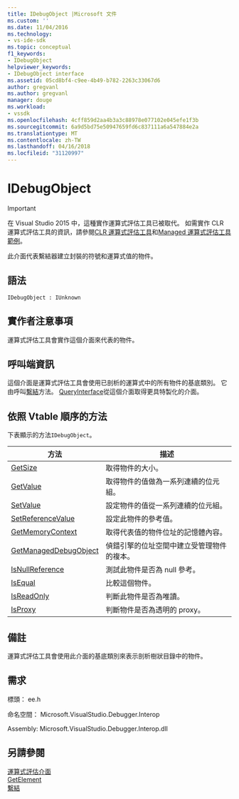```yaml
---
title: IDebugObject |Microsoft 文件
ms.custom: ''
ms.date: 11/04/2016
ms.technology:
- vs-ide-sdk
ms.topic: conceptual
f1_keywords:
- IDebugObject
helpviewer_keywords:
- IDebugObject interface
ms.assetid: 05cd8bf4-c9ee-4b49-b782-2263c33067d6
author: gregvanl
ms.author: gregvanl
manager: douge
ms.workload:
- vssdk
ms.openlocfilehash: 4cff859d2aa4b3a3c88978e077102e045efe1f3b
ms.sourcegitcommit: 6a9d5bd75e50947659fd6c837111a6a547884e2a
ms.translationtype: MT
ms.contentlocale: zh-TW
ms.lasthandoff: 04/16/2018
ms.locfileid: "31120997"
---
```

# <a name="idebugobject"></a>IDebugObject
> [!IMPORTANT]
>  在 Visual Studio 2015 中，這種實作運算式評估工具已被取代。 如需實作 CLR 運算式評估工具的資訊，請參閱[CLR 運算式評估工具](https://github.com/Microsoft/ConcordExtensibilitySamples/wiki/CLR-Expression-Evaluators)和[Managed 運算式評估工具範例](https://github.com/Microsoft/ConcordExtensibilitySamples/wiki/Managed-Expression-Evaluator-Sample)。  
  
 此介面代表繫結器建立封裝的符號和運算式值的物件。  
  
## <a name="syntax"></a>語法  
  
```  
IDebugObject : IUnknown  
```  
  
## <a name="notes-for-implementers"></a>實作者注意事項  
 運算式評估工具會實作這個介面來代表的物件。  
  
## <a name="notes-for-callers"></a>呼叫端資訊  
 這個介面是運算式評估工具會使用已剖析的運算式中的所有物件的基底類別。 它由呼叫[繫結](../../../extensibility/debugger/reference/idebugbinder-bind.md)方法。 [QueryInterface](/cpp/atl/queryinterface)從這個介面取得更具特製化的介面。  
  
## <a name="methods-in-vtable-order"></a>依照 Vtable 順序的方法  
 下表顯示的方法`IDebugObject`。  
  
|方法|描述|  
|------------|-----------------|  
|[GetSize](../../../extensibility/debugger/reference/idebugobject-getsize.md)|取得物件的大小。|  
|[GetValue](../../../extensibility/debugger/reference/idebugobject-getvalue.md)|取得物件的值做為一系列連續的位元組。|  
|[SetValue](../../../extensibility/debugger/reference/idebugobject-setvalue.md)|設定物件的值從一系列連續的位元組。|  
|[SetReferenceValue](../../../extensibility/debugger/reference/idebugobject-setreferencevalue.md)|設定此物件的參考值。|  
|[GetMemoryContext](../../../extensibility/debugger/reference/idebugobject-getmemorycontext.md)|取得代表值的物件位址的記憶體內容。|  
|[GetManagedDebugObject](../../../extensibility/debugger/reference/idebugobject-getmanageddebugobject.md)|偵錯引擎的位址空間中建立受管理物件的複本。|  
|[IsNullReference](../../../extensibility/debugger/reference/idebugobject-isnullreference.md)|測試此物件是否為 null 參考。|  
|[IsEqual](../../../extensibility/debugger/reference/idebugobject-isequal.md)|比較這個物件。|  
|[IsReadOnly](../../../extensibility/debugger/reference/idebugobject-isreadonly.md)|判斷此物件是否為唯讀。|  
|[IsProxy](../../../extensibility/debugger/reference/idebugobject-isproxy.md)|判斷物件是否為透明的 proxy。|  
  
## <a name="remarks"></a>備註  
 運算式評估工具會使用此介面的基底類別來表示剖析樹狀目錄中的物件。  
  
## <a name="requirements"></a>需求  
 標頭： ee.h  
  
 命名空間： Microsoft.VisualStudio.Debugger.Interop  
  
 Assembly: Microsoft.VisualStudio.Debugger.Interop.dll  
  
## <a name="see-also"></a>另請參閱  
 [運算式評估介面](../../../extensibility/debugger/reference/expression-evaluation-interfaces.md)   
 [GetElement](../../../extensibility/debugger/reference/idebugarrayobject-getelement.md)   
 [繫結](../../../extensibility/debugger/reference/idebugbinder-bind.md)